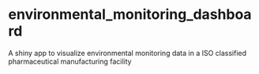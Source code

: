 # environmental_monitoring_dashboard
A shiny app to visualize environmental monitoring data in a ISO classified pharmaceutical manufacturing facility
